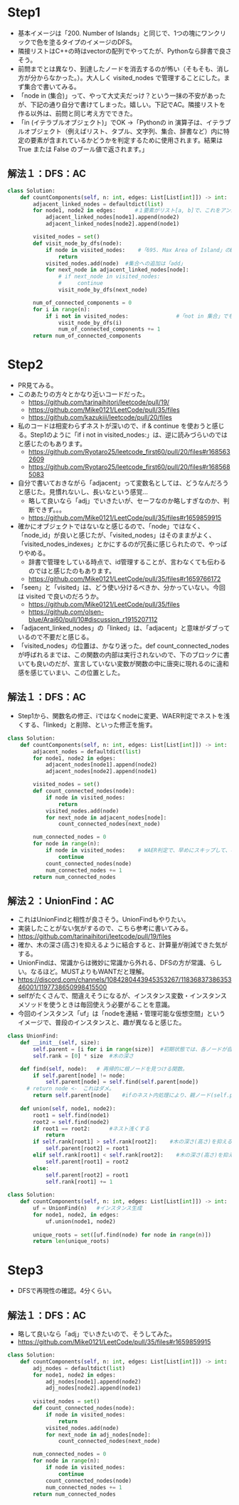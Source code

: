 # Step1
- 基本イメージは「200. Number of Islands」と同じで、1つの塊にワンクリックで色を塗るタイプのイメージのDFS。
- 隣接リストはC++の時はvectorの配列でやってたが、Pythonなら辞書で良さそう。
- 前問までとは異なり、到達したノードを消去するのが怖い（そもそも、消し方が分からなかった。）。大人しく visited_nodes で管理することにした。まず集合で書いてみる。
- 「node in (集合)」って、やって大丈夫だっけ？という一抹の不安があったが、下記の通り自分で書けてしまった。嬉しい。下記でAC。隣接リストを作る以外は、前問と同じ考え方でできた。
- 「in (イテラブルオブジェクト)」でOK ->「Pythonの in 演算子は、イテラブルオブジェクト（例えばリスト、タプル、文字列、集合、辞書など）内に特定の要素が含まれているかどうかを判定するために使用されます。結果はTrue または False のブール値で返されます。」
## 解法１：DFS：AC
```python
class Solution:
    def countComponents(self, n: int, edges: List[List[int]]) -> int:
        adjacent_linked_nodes = defaultdict(list)
        for node1, node2 in edges:      #１要素がリスト[a, b]で、これをアンパックしている。
            adjacent_linked_nodes[node1].append(node2)
            adjacent_linked_nodes[node2].append(node1)

        visited_nodes = set()
        def visit_node_by_dfs(node):
            if node in visited_nodes:    #「695. Max Area of Island」のBFSの教訓から、新しくノードに注目した時にifチェックするのが良いと感じたので、そのように修正。
                return
            visited_nodes.add(node)  #集合への追加は「add」
            for next_node in adjacent_linked_nodes[node]:
                # if next_node in visited_nodes:
                #     continue
                visit_node_by_dfs(next_node)

        num_of_connected_components = 0
        for i in range(n):
            if i not in visited_nodes:               #「not in 集合」でもOK
                visit_node_by_dfs(i)
                num_of_connected_components += 1
        return num_of_connected_components
```

# Step2
- PR見てみる。
- このあたりの方々とかなり近いコードだった。
  - https://github.com/tarinaihitori/leetcode/pull/19/
  - https://github.com/Mike0121/LeetCode/pull/35/files
  - https://github.com/kazukiii/leetcode/pull/20/files
- 私のコードは相変わらずネストが深いので、if & continue を使おうと感じる。Step1のように「if i not in visited_nodes:」は、逆に読みづらいのではと感じたのもあります。
  - https://github.com/Ryotaro25/leetcode_first60/pull/20/files#r1685632609
  - https://github.com/Ryotaro25/leetcode_first60/pull/20/files#r1685685083
- 自分で書いておきながら「adjacent」って変数名としては、どうなんだろうと感じた。見慣れないし、長いなという感覚...
  - 略して良いなら「adj」でいきたいが、セーフなのか略しすぎなのか、判断できず。。。
  - https://github.com/Mike0121/LeetCode/pull/35/files#r1659859915
- 確かにオブジェクトではないなと感じるので、「node」ではなく、「node_id」が良いと感じたが、「visited_nodes」はそのままがよく、「visited_nodes_indexes」とかにするのが冗長に感じられたので、やっぱりやめる。
  - 辞書で管理をしている時点で、id管理することが、言わなくても伝わるのではと感じたのもあります。
  - https://github.com/Mike0121/LeetCode/pull/35/files#r1659766172
- 「seen」と「visited」は、どう使い分けるべきか、分かっていない。今回は visited で良いのだろうか。
  - https://github.com/Mike0121/LeetCode/pull/35/files
  - https://github.com/olsen-blue/Arai60/pull/10#discussion_r1915207112
- 「adjacent_linked_nodes」の「linked」は、「adjacent」と意味がダブっているので不要だと感じる。
- 「visited_nodes」の位置は、かなり迷った。def count_connected_nodesが呼ばれるまでは、この関数の内部は実行されないので、下のブロックに書いても良いのだが、宣言していない変数が関数の中に唐突に現れるのに違和感を感じていまい、この位置とした。
## 解法１：DFS：AC
- Step1から、関数名の修正、iではなくnodeに変更、WAER判定でネストを浅くする、「linked」と削除、といった修正を施す。
```python
class Solution:
    def countComponents(self, n: int, edges: List[List[int]]) -> int:
        adjacent_nodes = defaultdict(list)
        for node1, node2 in edges:
            adjacent_nodes[node1].append(node2)
            adjacent_nodes[node2].append(node1)

        visited_nodes = set()
        def count_connected_nodes(node):
            if node in visited_nodes:
                return
            visited_nodes.add(node)
            for next_node in adjacent_nodes[node]:
                count_connected_nodes(next_node)

        num_connected_nodes = 0
        for node in range(n):
            if node in visited_nodes:    # WAER判定で、早めにスキップして、ネストを浅くする。
                continue
            count_connected_nodes(node)
            num_connected_nodes += 1
        return num_connected_nodes
```

## 解法２：UnionFind：AC
- これはUnionFindと相性が良さそう。UnionFindもやりたい。
- 実装したことがない気がするので、こちら参考に書いてみる。
- https://github.com/tarinaihitori/leetcode/pull/19/files
- 確か、木の深さ(高さ)を抑えるように結合すると、計算量が削減できた気がする。
- UnionFindは、常識からは微妙に常識から外れる、DFSの方が常識、らしい。なるほど。MUSTよりもWANTだと理解。
- https://discord.com/channels/1084280443945353267/1183683738635346001/1197738650998415500
- selfがたくさんで、間違えそうになるが、インスタンス変数・インスタンスメソッドを使うときは毎回使えう必要がることを意識。
- 今回のインスタンス「uf」は「nodeを連結・管理可能な仮想空間」というイメージで、普段のインスタンスと、趣が異なると感じた。
```python
class UnionFind:
    def __init__(self, size):
        self.parent = [i for i in range(size)]  #初期状態では、各ノードが自分自身を親として持つ。
        self.rank = [0] * size  #木の深さ

    def find(self, node):   # 再帰的に根ノードを見つける関数。
        if self.parent[node] != node:
            self.parent[node] = self.find(self.parent[node])
      # return node <-　これはダメ。
        return self.parent[node]    #ifのネスト内処理により、親ノード(self.parent[node])更新後、更新された親ノード(self.parent[node])を返す。
    
    def union(self, node1, node2):
        root1 = self.find(node1)
        root2 = self.find(node2)
        if root1 == root2:      #ネスト浅くする
            return
        if self.rank[root1] > self.rank[root2]:    #木の深さ(高さ)を抑えるように結合
            self.parent[root2] = root1
        elif self.rank[root1] < self.rank[root2]:    #木の深さ(高さ)を抑えるように結合
            self.parent[root1] = root2
        else:
            self.parent[root2] = root1
            self.rank[root1] += 1
        
class Solution:
    def countComponents(self, n: int, edges: List[List[int]]) -> int:
        uf = UnionFind(n)   #インスタンス生成
        for node1, node2, in edges:
            uf.union(node1, node2)
        
        unique_roots = set([uf.find(node) for node in range(n)])
        return len(unique_roots)
```

# Step3
- DFSで再現性の確認。4分くらい。
## 解法１：DFS：AC
- 略して良いなら「adj」でいきたいので、そうしてみた。
- https://github.com/Mike0121/LeetCode/pull/35/files#r1659859915

```python
class Solution:
    def countComponents(self, n: int, edges: List[List[int]]) -> int:
        adj_nodes = defaultdict(list)
        for node1, node2 in edges:
            adj_nodes[node1].append(node2)
            adj_nodes[node2].append(node1)
        
        visited_nodes = set()
        def count_connected_nodes(node):
            if node in visited_nodes:
                return
            visited_nodes.add(node)
            for next_node in adj_nodes[node]:
                count_connected_nodes(next_node)

        num_connected_nodes = 0
        for node in range(n):
            if node in visited_nodes:
                continue
            count_connected_nodes(node)
            num_connected_nodes += 1
        return num_connected_nodes
```
